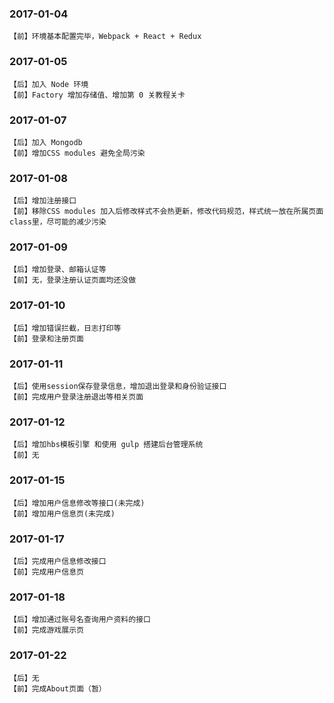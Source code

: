 ### 2017-01-04 
	【前】环境基本配置完毕，Webpack + React + Redux

### 2017-01-05 
	【后】加入 Node 环境
	【前】Factory 增加存储值、增加第 0 关教程关卡

### 2017-01-07
	【后】加入 Mongodb
	【前】增加CSS modules 避免全局污染

### 2017-01-08
	【后】增加注册接口
	【前】移除CSS modules 加入后修改样式不会热更新，修改代码规范，样式统一放在所属页面class里，尽可能的减少污染

### 2017-01-09
	【后】增加登录、邮箱认证等
	【前】无，登录注册认证页面均还没做

### 2017-01-10
	【后】增加错误拦截，日志打印等
	【前】登录和注册页面

### 2017-01-11
	【后】使用session保存登录信息，增加退出登录和身份验证接口
	【前】完成用户登录注册退出等相关页面

### 2017-01-12
	【后】增加hbs模板引擎 和使用 gulp 搭建后台管理系统 
	【前】无

### 2017-01-15
	【后】增加用户信息修改等接口(未完成)
	【前】增加用户信息页(未完成)

### 2017-01-17
	【后】完成用户信息修改接口
	【前】完成用户信息页

### 2017-01-18
	【后】增加通过账号名查询用户资料的接口
	【前】完成游戏展示页

### 2017-01-22
	【后】无
	【前】完成About页面（暂）